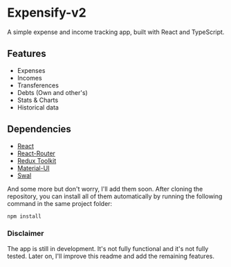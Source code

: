 # Expensify-v2

A simple expense and income tracking app, built with React and TypeScript.

## Features

- Expenses
- Incomes
- Transferences
- Debts (Own and other's)
- Stats & Charts
- Historical data 

## Dependencies

- [React](https://reactjs.org/)
- [React-Router](https://v5.reactrouter.com/web/guides/quick-start)
- [Redux Toolkit](https://redux-toolkit.js.org/)
- [Material-UI](https://mui.com/)
- [Swal](https://sweetalert2.github.io/)

And some more but don't worry, I'll add them soon. After cloning the repository, you can install all of them automatically by running the following command in the same project folder:

``` npm install ```

### Disclaimer

The app is still in development. It's not fully functional and it's not fully tested. Later on, I'll improve this readme and add the remaining features.